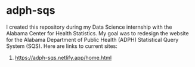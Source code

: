 # adph-sqs
I created this repository during my Data Science internship with the Alabama Center for Health Statistics.
My goal was to redesign the website for the Alabama Department of Public Health (ADPH) Statistical Query System (SQS).
Here are links to current sites:

1. https://adph-sqs.netlify.app/home.html